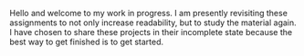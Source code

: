 Hello and welcome to my work in progress. I am presently revisiting these assignments to not only increase readability, but to study the material again. 
I have chosen to share these projects in their incomplete state because the best way to get finished is to get started.
